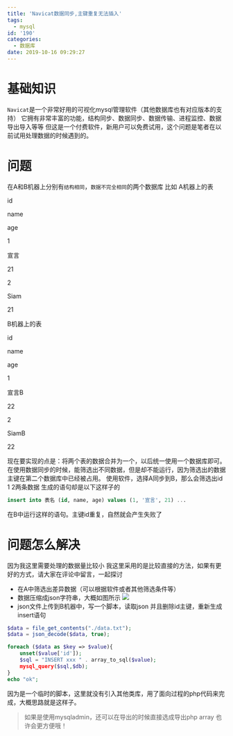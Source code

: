 ```yaml
---
title: 'Navicat数据同步,主键重复无法插入'
tags:
  - mysql
id: '190'
categories:
  - 数据库
date: 2019-10-16 09:29:27
---
```


# 基础知识

`Navicat`是一个非常好用的可视化mysql管理软件（其他数据库也有对应版本的支持） 它拥有非常丰富的功能，结构同步、数据同步、数据传输、进程监控、数据导出导入等等 但这是一个付费软件，新用户可以免费试用，这个问题是笔者在以前试用处理数据的时候遇到的。

# 问题

在A和B机器上分别有`结构相同`，`数据不完全相同`的两个数据库 比如 A机器上的表

id

name

age

1

宣言

21

2

Siam

21

B机器上的表

id

name

age

1

宣言B

22

2

SiamB

22

现在要实现的点是：将两个表的数据合并为一个，以后统一使用一个数据库即可。 在使用数据同步的时候，能筛选出不同数据，但是却不能运行，因为筛选出的数据主键在第二个数据库中已经被占用。 使用软件，选择A同步到B，那么会筛选出id 1 2两条数据 生成的语句却是以下这样子的

```sql
insert into 表名 (id, name, age) values (1, '宣言', 21) ...
```

在B中运行这样的语句。主键id重复，自然就会产生失败了

# 问题怎么解决

因为我这里需要处理的数据量比较小 我这里采用的是比较直接的方法，如果有更好的方式，请大家在评论中留言，一起探讨

*   在A中筛选出差异数据（可以根据软件或者其他筛选条件等）
*   数据压缩成json字符串，大概如图所示 ![](https://www.siammm.cn/wp-content/uploads/2019/10/e2aca9df4caaed6b9aca85e491140a1b.png)
*   json文件上传到B机器中，写一个脚本，读取json 并且删除id主键，重新生成insert语句

```php
$data = file_get_contents("./data.txt");
$data = json_decode($data, true);

foreach ($data as $key => $value){
    unset($value['id']);
    $sql = "INSERT xxx " . array_to_sql($value);
    mysql_query($sql,$db);
}
echo "ok";
```

因为是一个临时的脚本，这里就没有引入其他类库，用了面向过程的php代码来完成，大概思路就是这样子。

> 如果是使用mysqladmin，还可以在导出的时候直接选成导出php array 也许会更方便哦！